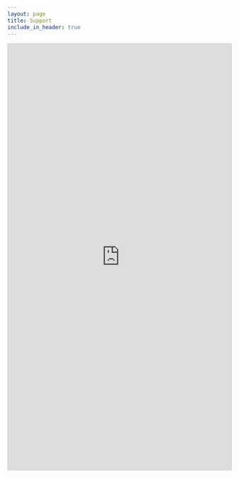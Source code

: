 ```yaml
---
layout: page
title: Support
include_in_header: true
---
```


<iframe class="airtable-embed" src="https://airtable.com/embed/appic0DdfDMkL2DSS/shr3QZdelt3JVh3Hi?backgroundColor=grayLight" frameborder="0" onmousewheel="" width="100%" height="960" style="background: transparent; border: 1px solid #ccc;"></iframe>
